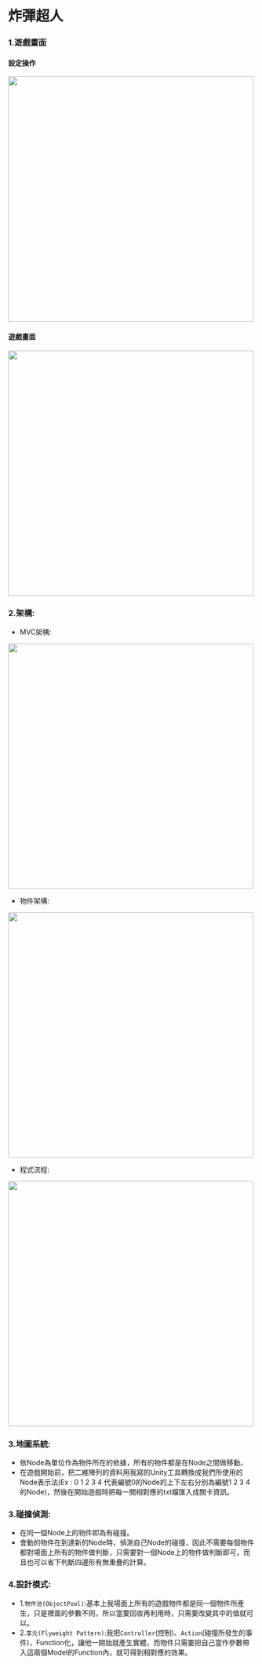 
炸彈超人
===================

### 1.遊戲畫面
#### 設定操作
<img src="https://s26.postimg.org/uakcczzu1/Key_Set.png" width="500">

#### 遊戲畫面
<img src="https://s26.postimg.org/6xmauhjqh/Bombman_Game.png" width="500">

### 2.架構:

* MVC架構:
<img src="https://s26.postimg.org/4sto4o17t/MVCModel.png" width="500">

* 物件架構:
<img src="https://s26.postimg.org/5jmeag3l5/Object.png" width="500">

* 程式流程:
<img src="https://s26.postimg.org/4sto4o17t/MVCModel.png" width="500">

### 3.地圖系統:
* 依Node為單位作為物件所在的依據，所有的物件都是在Node之間做移動。
* 在遊戲開始前，把二維陣列的資料用我寫的Unity工具轉換成我們所使用的Node表示法(Ex : 0 1 2 3 4 代表編號0的Node的上下左右分別為編號1 2 3 4的Node)，然後在開始遊戲時把每一關相對應的txt檔匯入成關卡資訊。

### 3.碰撞偵測:

* 在同一個Node上的物件即為有碰撞。
* 會動的物件在到達新的Node時，偵測自己Node的碰撞，因此不需要每個物件都對場面上所有的物件做判斷，只需要對一個Node上的物件做判斷即可，而且也可以省下判斷四邊形有無重疊的計算。

### 4.設計模式:

* 1.`物件池(ObjectPool)`:基本上我場面上所有的遊戲物件都是同一個物件所產生，只是裡面的參數不同，所以當要回收再利用時，只需要改變其中的值就可以。
* 2.`享元(Flyweight Pattern)`:我把`Controller`(控制)、`Action`(碰撞所發生的事件)，Function化，讓他一開始就產生實體，而物件只需要把自己當作參數帶入這兩個Model的Function內，就可得到相對應的效果。



